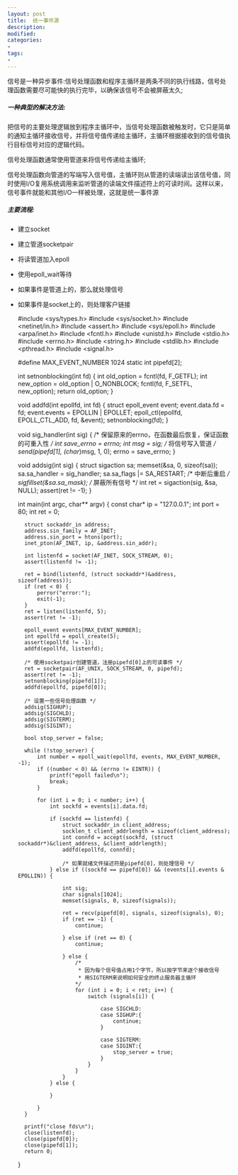 ```yaml
---
layout: post
title:  统一事件源
description: 
modified: 
categories: 
-  
tags:
- 
---
```



信号是一种异步事件:信号处理函数和程序主循环是两条不同的执行线路，信号处理函数需要尽可能快的执行完毕，以确保该信号不会被屏蔽太久;

##### 一种典型的解决方法:

把信号的主要处理逻辑放到程序主循环中，当信号处理函数被触发时，它只是简单的通知主循环接收信号，并将信号值传递给主循环，主循环根据接收到的信号值执行目标信号对应的逻辑代码。

信号处理函数通常使用管道来将信号传递给主循环;

信号处理函数向管道的写端写入信号值，主循环则从管道的读端读出该信号值，同时使用I/O复用系统调用来监听管道的读端文件描述符上的可读时间。这样以来，信号事件就能和其他I/O一样被处理，这就是统一事件源

##### 主要流程:

* 建立socket

* 建立管道socketpair

* 将读管道加入epoll

* 使用epoll_wait等待

* 如果事件是管道上的，那么就处理信号

* 如果事件是socket上的，则处理客户链接


	#include <sys/types.h>
	#include <sys/socket.h>
	#include <netinet/in.h>
	#include <assert.h>
	#include <sys/epoll.h>
	#include <arpa/inet.h>
	#include <fcntl.h>
	#include <unistd.h>
	#include <stdio.h>
	#include <errno.h>
	#include <string.h>
	#include <stdlib.h>
	#include <pthread.h>
	#include <signal.h>
	
	#define MAX_EVENT_NUMBER 1024
	static int pipefd[2];
	
	int setnonblocking(int fd)
	{
		int old_option = fcntl(fd, F_GETFL);
		int new_option = old_option | O_NONBLOCK;
		fcntl(fd, F_SETFL, new_option);
		return old_option;
	}
	
	void addfd(int epollfd, int fd)
	{
		struct epoll_event event;
		event.data.fd = fd;
		event.events = EPOLLIN | EPOLLET;
		epoll_ctl(epollfd, EPOLL_CTL_ADD, fd, &event);
		setnonblocking(fd);
	}
	
	void sig_handler(int sig)
	{
		/* 保留原来的errno，在函数最后恢复，保证函数的可重入性 */
		int save_errno = errno;
		int msg = sig;
		/* 将信号写入管道 */
		send(pipefd[1], (char*)msg, 1, 0);
		errno = save_errno;
	}
	
	
	void addsig(int sig)
	{
		struct sigaction sa;
		memset(&sa, 0, sizeof(sa));
		sa.sa_handler = sig_handler;
		sa.sa_flags |= SA_RESTART;	/* 中断后重启  */
		sigfillset(&sa.sa_mask);	/* 屏蔽所有信号 */
		int ret = sigaction(sig, &sa, NULL);
		assert(ret != -1);
	}
	
	
	
	int main(int argc, char** argv)
	{
		const char* ip  = "127.0.0.1";
		int port = 80;
		int ret = 0;
	
		struct sockaddr_in address;
		address.sin_family = AF_INET;
		address.sin_port = htons(port);
		inet_pton(AF_INET, ip, &address.sin_addr);
	
		int listenfd = socket(AF_INET, SOCK_STREAM, 0);
		assert(listenfd != -1);
		
		ret = bind(listenfd, (struct sockaddr*)&address, sizeof(address));
		if (ret < 0) {
			perror("error:");	
			exit(-1);
		}
		ret = listen(listenfd, 5);
		assert(ret != -1);
	
		epoll_event events[MAX_EVENT_NUMBER];
		int epollfd = epoll_create(5);
		assert(epollfd != -1);
		addfd(epollfd, listenfd);
	
		/* 使用socketpair创建管道，注册pipefd[0]上的可读事件 */
		ret = socketpair(AF_UNIX, SOCK_STREAM, 0, pipefd);
		assert(ret != -1);
		setnonblocking(pipefd[1]);
		addfd(epollfd, pipefd[0]);
	
		/* 设置一些信号处理函数 */
		addsig(SIGHUP);
		addsig(SIGCHLD);
		addsig(SIGTERM);
		addsig(SIGINT);
		
		bool stop_server = false;
	
		while (!stop_server) {
			int number = epoll_wait(epollfd, events, MAX_EVENT_NUMBER, -1);
			if ((number < 0) && (errno != EINTR)) {
				printf("epoll failed\n");
				break;
			}
	
			for (int i = 0; i < number; i++) {
				int sockfd = events[i].data.fd;
	
				if (sockfd == listenfd) {
					struct sockaddr_in client_address;
					socklen_t client_addrlength = sizeof(client_address);
					int connfd = accept(sockfd, (struct sockaddr*)&client_address, &client_addrlength);
					addfd(epollfd, connfd);
					
					/* 如果就绪文件描述符是pipefd[0]，则处理信号 */
				} else if ((sockfd == pipefd[0]) && (events[i].events & EPOLLIN)) {

					int sig;
					char signals[1024];
					memset(signals, 0, sizeof(signals));
	
					ret = recv(pipefd[0], signals, sizeof(signals), 0);
					if (ret == -1) {
						continue;
	
					} else if (ret == 0) {
						continue;
	
					} else {
						/* 
						 * 因为每个信号值占用1个字节，所以按字节来逐个接收信号 
						 * 用SIGTERM来说明如何安全的终止服务器主循环
						*/
						for (int i = 0; i < ret; i++) {
							switch (signals[i]) {
										
								case SIGCHLD:
								case SIGHUP:{
									continue;
								}
	
								case SIGTERM:
								case SIGINT:{
									stop_server = true;
								}
							}
						}
					}
				} else {
				
				}
	
			}	
		}
	
		printf("close fds\n");
		close(listenfd);
		close(pipefd[0]);
		close(pipefd[1]);
		return 0;
	}
	
	
	
